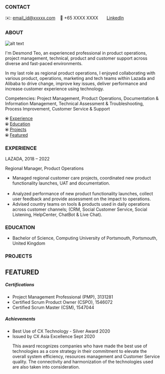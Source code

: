 <!-- CONTACT Section Starts -->
### CONTACT

<!-- Add your details -->
✉️: email_id@xxxxx.com 
&nbsp;&nbsp; 📲 +65 XXXX XXXX
&nbsp;&nbsp;&nbsp;&nbsp;&nbsp; [LinkedIn](https://www.linkedin.com/in/destsh/) 
<!--&nbsp;&nbsp;&nbsp;&nbsp;&nbsp; [Website](https://datasciencestunt.com/) -->
<!-- CONTACT Section Ends -->

<!-- ABOUT Section Starts -->
### ABOUT
<!-- Add link to your picture -->

![alt text](https://media-exp1.licdn.com/dms/image/C5103AQEoAaSyIAKPsw/profile-displayphoto-shrink_200_200/0/1563545861342?e=1660780800&v=beta&t=TzYxNEBCez3772ZX8brPCRmRmg0dNyb8woLz6CmTVuU)

<!-- Add your details -->

I'm Desmond Teo, an experienced professional in product operations, project management, technical, product and customer support across diverse and fast-paced environments. 

In my last role as regional product operations, I enjoyed collaborating with various product, operations, marketing and tech teams within Lazada and Alibaba to drive change, improve key issues, deliver performance and increase customer experience using technology.

Competencies: 
Project Management, Product Operations, Documentation & Information Management, Technical Assessment & Troubleshooting, Process Improvement, Customer Service & Support


<!-- Add link to the sections -->

⦿ [Experience](#experience) <br>
⦿ [Education](#education) <br>
⦿ [Projects](#projects) <br>
⦿ [Featured](#featured) <br> 

<!-- ABOUT Section Ends -->

<!-- EXPERIENCE Section Starts -->
### EXPERIENCE
<!-- Add your details -->

LAZADA, 2018 – 2022

Regional Manager, Product Operations
<ul>
<li> Managed regional customer care projects, coordinated new product functionality launches, UAT and
documentation.</li>
&nbsp <li>Analyzed performance of new product functionality launches, collect user feedback and provide assessment on
the impact to operations.</li>
<li> Advised country teams on tools & products used in daily operations across customer channels;
  (CRM, Social Customer Service, Social Listening, HelpCenter, ChatBot & Live Chat).</li>
</ul>
<!-- EXPERIENCE Section Ends -->

<!-- EDUCATION Section Starts -->
### EDUCATION
<!-- Add your details -->
<ul>
  <li>Bachelor of Science, Computing
    University of Portsmouth, Portsmouth, United Kingdom </li>
  </ul>

<!-- EDUCATION Section Ends -->

<!-- PROJECTS Section Starts -->
### PROJECTS
<!-- Add your details -->

<!--[Classification based projects](#classification-based-projects) <br>
[Regression based projects](#regression-based-projects) <br>

<!-- Add your details

#### Classification based projects
![alt text](https://raw.githubusercontent.com/krvishwesh54/Kumar-Vishwesh/main/images/Classification.png)

In machine learning, classification refers to a predictive modeling problem where a class label is predicted for a given example of input data.

[Click here to view codebase](https://github.com/krvishwesh54/DataScience_DeepLearning_MachineLearning/tree/master/Classification)

#### Regression based projects
![alt text](https://raw.githubusercontent.com/krvishwesh54/Kumar-Vishwesh/main/images/Regression.jpg)

Regression is a supervised learning technique which helps in finding the correlation between variables and enables us to predict the continuous output variable based on the one or more predictor variables.

[Click here to view codebase](https://github.com/krvishwesh54/DataScience_DeepLearning_MachineLearning/tree/master/Regression)

<!-- PROJECTS Section Ends

<!-- FEATURED Section Starts -->
## FEATURED
<!-- Add your details -->
##### Certifications
<ul>
<li> Project Management Professional (PMP), 3131281 </li>
<li> Certified Scrum Product Owner (CSPO), 1546072 </li>
<li> Certified Scrum Master (CSM), 1547044 </li>
</ul>

##### Achievements

<ul>
  <li> Best Use of CX Technology - Silver Award 2020</li>
  <li> Issued by CX Asia Excellence Sept 2020

This award recognizes companies who have made the best use of technologies as a core strategy in their commitment to elevate the overall system efficiency, resources management and Customer Service quality. The connectivity and harmonization of the technologies used are also taken into consideration. 
</li>
</ul>
<!-- FEATURED Section Ends -->
